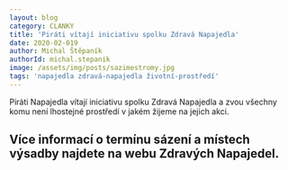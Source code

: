 ```yaml
---
layout: blog
category: CLANKY
title: 'Piráti vítají iniciativu spolku Zdravá Napajedla'
date: 2020-02-019
author: Michal Štěpaník
authorId: michal.stepanik
image: /assets/img/posts/sazimestromy.jpg
tags: 'napajedla zdravá-napajedla životní-prostředí'
---
```

Piráti Napajedla vítají iniciativu spolku Zdravá Napajedla a zvou všechny komu není lhostejné prostředí v jakém žijeme na jejich akci.

Více informací o termínu sázení a místech výsadby najdete na webu Zdravých Napajedel.
---
